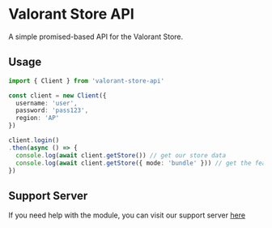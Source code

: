 # Valorant Store API
A simple promised-based API for the Valorant Store.

## Usage
```ts
import { Client } from 'valorant-store-api'

const client = new Client({
  username: 'user',
  password: 'pass123',
  region: 'AP'
})

client.login()
.then(async () => {
  console.log(await client.getStore()) // get our store data
  console.log(await client.getStore({ mode: 'bundle' })) // get the featured bundle
})
```

## Support Server
If you need help with the module, you can visit our support server [here](https://discord.gg/YpnfDxG5Vr)